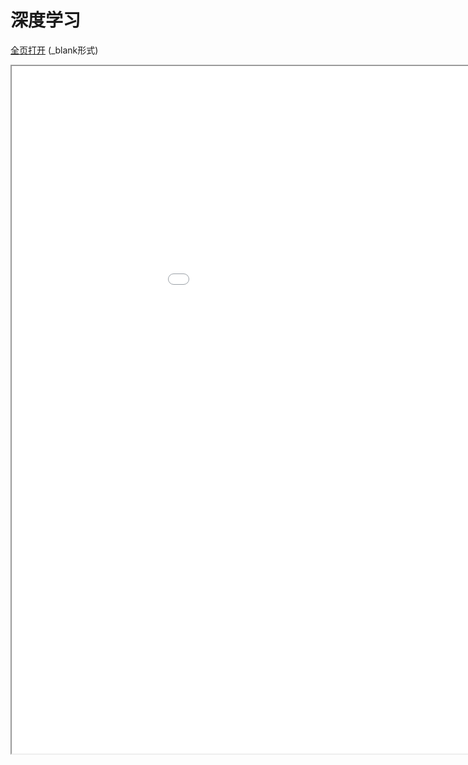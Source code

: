 
# 深度学习
<a href="/texpdf/part-mldl-chap-DeepLearn.html" target="_blank">全页打开</a> (_blank形式)
<div class="pdf-class">
    <iframe  src=/texpdf/part-mldl-chap-DeepLearn.html width="1100" height="1100">
    </iframe>
</div>
